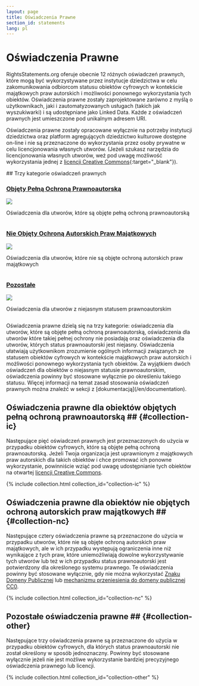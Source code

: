 ```yaml
---
layout: page
title: Oświadczenia Prawne
section_id: statements
lang: pl
---
```


# Oświadczenia Prawne

RightsStatements.org oferuje obecnie 12 różnych oświadczeń prawnych, które mogą być wykorzystywane przez instytucje dziedzictwa w celu zakomunikowania odbiorcom statusu obiektów cyfrowych w kontekście majątkowych praw autorskich i możliwości ponownego wykorzystania tych obiektów. Oświadczenia prawne zostały zaprojektowane zarówno z myślą o użytkownikach, jaki i zautomatyzowanych usługach (takich jak wyszukiwarki) i są udostępniane jako Linked Data. Każde z oświadczeń prawnych jest umieszczone pod unikalnym adresem URI.

Oświadczenia prawne zostały opracowane wyłącznie na potrzeby instytucji dziedzictwa oraz platform agregujących dziedzictwo kulturowe dostępne on-line i nie są przeznaczone do wykorzystania przez osoby prywatne w celu licencjonowania własnych utworów. (Jeżeli szukasz narzędzia do licencjonowania własnych utworów, weź pod uwagę możliwość wykorzystania jednej z [licencji Creative Commons](https://creativecommons.org/licenses/){:target="_blank"}).

<div class="box">
## Trzy kategorie oświadczeń prawnych

<div class="row" markdown="0">
  <div class="medium-4 columns">
    <div class="statements-category-teaser">
      <a href="#collection-ic"><h3>Objęty Pełną Ochroną Prawnoautorską</h3></a>
      <a href="#collection-ic">
        <img src="{{ site.baseurl }}/files/icons/InC.Icon-Only.dark.svg" />
      </a>
      <p>Oświadczenia dla utworów, które są objęte pełną ochroną prawnoautorską</p>
    </div>
  </div>
  <div class="medium-4 columns">
    <div class="statements-category-teaser">
      <a href="#collection-nc"><h3>Nie Objęty Ochroną Autorskich Praw Majątkowych</h3></a>
      <a href="#collection-nc">
        <img src="{{ site.baseurl }}/files/icons/NoC.Icon-Only.dark.svg" />
      </a>
      <p>Oświadczenia dla utworów, które nie są objęte ochroną autorskich praw majątkowych</p>
    </div>
  </div>
  <div class="medium-4 columns">
    <div class="statements-category-teaser">
      <a href="#collection-other"><h3>Pozostałe</h3></a>
      <a href="#collection-other">
        <img src="{{ site.baseurl }}/files/icons/Other.Icon-Only.dark.svg" />
      </a>
      <p>Oświadczenia dla utworów z niejasnym statusem prawnoautorskim</p>
    </div>
  </div>
</div>
<div>
  <p>Oświadczenia prawne dzielą się na trzy kategorie: oświadczenia dla utworów, które są objęte pełną ochroną prawnoautorską, oświadczenia dla utworów które takiej pełnej ochrony nie posiadają oraz oświadczenia dla utworów, których status prawnoautorski jest niejasny. Oświadczenia ułatwiają użytkownikom zrozumienie ogólnych informacji związanych ze statusem obiektów cyfrowych w kontekście majątkowych praw autorskich i możliwości ponownego wykorzystania tych obiektów. Za wyjątkiem dwóch oświadczeń dla obiektów o niejasnym statusie prawnoautorskim, oświadczenia powinny być stosowane wyłącznie po określeniu takiego statusu. Więcej informacji na temat zasad stosowania oświadczeń prawnych można znaleźć w sekcji z [dokumentacją](/en/documentation).</p>
</div>

</div>

## Oświadczenia prawne dla obiektów objętych pełną ochroną prawnoautorską ## {#collection-ic}

Następujące pięć oświadczeń prawnych jest przeznaczonych do użycia w przypadku obiektów cyfrowych, które są objęte pełną ochroną prawnoautorską. Jeżeli Twoja organizacja jest uprawnionym z majątkowych praw autorskich dla takich obiektów i chce promować ich ponowne wykorzystanie, powinniście wziąć pod uwagę udostępnianie tych obiektów na otwartej [licencji Creative Commons](https://creativecommons.org/licenses/).

{% include collection.html collection_id="collection-ic" %}

## Oświadczenia prawne dla obiektów nie objętych ochroną autorskich praw majątkowych ## {#collection-nc}

Następujące cztery oświadczenia prawne są przeznaczone do użycia w przypadku utworów, które nie są objęte ochroną autorskich praw majątkowych, ale w ich przypadku występują ograniczenia inne niż wynikające z tych praw, które uniemożliwiają dowolne wykorzystywanie tych utworów lub też w ich przypadku status prawnoautorski jest potwierdzony dla określonego systemu prawnego. Te oświadczenia powinny być stosowane wyłącznie, gdy nie można wykorzystać [Znaku Domeny Publicznej](https://creativecommons.org/publicdomain/mark/1.0/) lub [mechanizmu przeniesienia do domeny publicznej CC0](https://creativecommons.org/publicdomain/zero/1.0/).

{% include collection.html collection_id="collection-nc" %}

## Pozostałe oświadczenia prawne ## {#collection-other}

Następujące trzy oświadczenia prawne są przeznaczone do użycia w przypadku obiektów cyfrowych, dla których status prawnoautorski nie został określony w sposób jednoznaczny. Powinny być stosowane wyłącznie jeżeli nie jest możliwe wykorzystanie bardziej precyzyjnego oświadczenia prawnego lub licencji.

{% include collection.html collection_id="collection-other" %}
